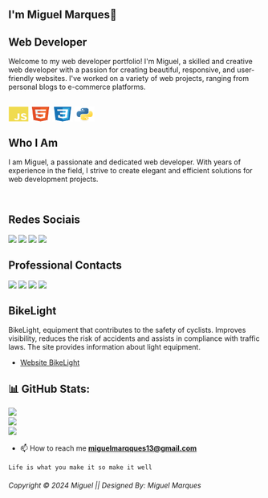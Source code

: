 <!DOCTYPE html>
<html lang="en">
<body>
  <section class="section" id="home">
    <div class="section__container">
      <div class="content">
 <h1 class="title">
          I'm Miguel Marques👋
        </h1>
        <h2 class="title">
       </span> Web Developer
        </h2>
        <p class="description">
          Welcome to my web developer portfolio! I'm Miguel, a skilled and
          creative web developer with a passion for creating beautiful,
          responsive, and user-friendly websites. I've worked on a variety of
          web projects, ranging from personal blogs to e-commerce platforms.
        </p>
       <div style="display: inline_block"><br>
  <img align="center" alt="Rafa-Js" height="30" width="40" src="https://raw.githubusercontent.com/devicons/devicon/master/icons/javascript/javascript-plain.svg">
  <img align="center" alt="Rafa-HTML" height="30" width="40" src="https://raw.githubusercontent.com/devicons/devicon/master/icons/html5/html5-original.svg">
  <img align="center" alt="Rafa-CSS" height="30" width="40" src="https://raw.githubusercontent.com/devicons/devicon/master/icons/css3/css3-original.svg">
  <img align="center" alt="Rafa-Python" height="30" width="40" src="https://raw.githubusercontent.com/devicons/devicon/master/icons/python/python-original.svg">
  </section>
  <section class="section" id="about">
    <div class="section__container">
      <div class="content" id="aboutContent">
        <h2 class="title">Who I Am</h2>
        <p class="description">
          I am Miguel, a passionate and dedicated web developer. With years of experience in the field, I strive to create elegant and efficient solutions for web development projects.
        </p>
      </div>
    </div>
    <bR>
     <h2 class="title">
     </span> Redes Sociais
        </h2>
 <a href="https://www.youtube.com/channel/UCUM9VDieA-doVfd8IeBn3fw" target="_blank"><img src="https://img.shields.io/badge/YouTube-FF0000?style=for-the-badge&logo=youtube&logoColor=white" target="_blank"></a>
  <a href="https://www.instagram.com/miguell.marqques/"><img src="https://img.shields.io/badge/-Instagram-%23E4405F?style=for-the-badge&logo=instagram&logoColor=white" target="_blank"></a>
 	<a href="https://www.twitch.tv/miguel_marques14" target="_blank"><img src="https://img.shields.io/badge/Twitch-9146FF?style=for-the-badge&logo=twitch&logoColor=white" target="_blank"></a>
  <a href="https://www.linkedin.com/in/miguel-m-17a76b2bb/" target="_blank"><img src="https://img.shields.io/badge/-LinkedIn-%230077B5?style=for-the-badge&logo=linkedin&logoColor=white" target="_blank"></a> 
</div>
  
  ##
   <h2 class="title">
       </span> Professional Contacts
        </h2>

<div> 
  <a href="https://myaccount.microsoft.com/?ref=MeControl&login_hint=a11676%40esviriato.pt&tid=c3ac1952-5c70-4d57-a8a5-2805a9de5dc7" target="_blank"><img src="https://img.shields.io/badge/-Email-000?style=for-the-badge&logo=microsoft-outlook&logoColor=007BFF" target="_blank"></a>
  <a href="https://mail.google.com/mail/u/0/?pli=1#inbox" target="_blank"><img src="https://img.shields.io/badge/Gmail-333333?style=for-the-badge&logo=gmail&logoColor=red)](mailto:SEUGMAIL" target="_blank"></a>
 	<a href="https://github.com/misty-999" target="_blank"><img src="https://img.shields.io/badge/GitHub-100000?style=for-the-badge&logo=github&logoColor=white)](https://github.com/SEUUSERNAME" target="_blank"></a>
 <a href="https://discord.com/channels/@me" target="_blank"><img src="https://img.shields.io/badge/Discord-7289DA?style=for-the-badge&logo=discord&logoColor=white" target="_blank"></a> 
  
</div>
  
 <h2 class="title">
       </span> BikeLight
        </h2>
        <p class="description">
         BikeLight, equipment that contributes to the safety of cyclists. Improves visibility, reduces the risk of accidents and assists in compliance with traffic laws. The site provides information about light equipment.

 - [Website BikeLight](https://bikelight.tech)

# 📊 GitHub Stats:
![](https://github-readme-stats.vercel.app/api?username=misty-999&theme=dark&hide_border=false&include_all_commits=false&count_private=false)<br/>
![](https://github-readme-streak-stats.herokuapp.com/?user=misty-999&theme=dark&hide_border=false)<br/>
![](https://github-readme-stats.vercel.app/api/top-langs/?username=misty-999&theme=dark&hide_border=false&include_all_commits=false&count_private=false&layout=compact)
- 📫 How to reach me **miguelmarqques13@gmail.com**

`Life is what you make it so make it well`

  <div class="footermiguel">
    <h6> Copyright © 2024 Miguel  || Designed By: Miguel Marques</h6>  
  </div>
</center>
  </footer>
</body>
</html>

